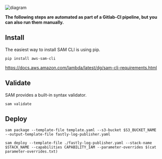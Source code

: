 ![diagram](https://cdn.rawgit.com/evfurman/fastly-log-publisher/12b4282a/diagram.svg)

**The following steps are automated as part of a Gitlab-CI pipeline, but you can also run them manually.**

## Install
The easiest way to install SAM CLI is using pip.  
  
`pip install aws-sam-cli`  
  
https://docs.aws.amazon.com/lambda/latest/dg/sam-cli-requirements.html  

## Validate
  
SAM provides a built-in syntax validator.  
  
`sam validate`  

## Deploy

`sam package --template-file template.yaml --s3-bucket $S3_BUCKET_NAME --output-template-file fastly-log-publisher.yaml`

`sam deploy --template-file ./fastly-log-publisher.yaml --stack-name $STACK_NAME --capabilities CAPABILITY_IAM --parameter-overrides $(cat parameter-overrides.txt)`
